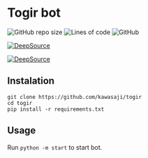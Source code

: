 # Togir bot

<p>
<img alt="GitHub repo size" src="https://img.shields.io/github/repo-size/kawasaji/togir">
<img alt="Lines of code" src="https://img.shields.io/tokei/lines/github/kawasaji/togir">
<img alt="GitHub" src="https://img.shields.io/github/license/kawasaji/togir">
</p>

[![DeepSource](https://deepsource.io/gh/kawasaji/togir.svg/?label=active+issues&show_trend=true&token=brldH5q8_pr92jBBrWboJ2_h)](https://deepsource.io/gh/kawasaji/togir/?ref=repository-badge)

[![DeepSource](https://deepsource.io/gh/kawasaji/togir.svg/?label=resolved+issues&show_trend=true&token=brldH5q8_pr92jBBrWboJ2_h)](https://deepsource.io/gh/kawasaji/togir/?ref=repository-badge)

## Instalation
```Shell
git clone https://github.com/kawasaji/togir
cd togir
pip install -r requirements.txt
```

## Usage

Run `python -m start` to start bot.
